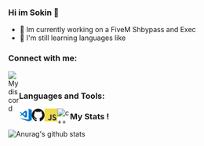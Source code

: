 
### Hi im Sokin 👋


- 📢 Im currently working on a FiveM Shbypass and Exec
- 🚀 I'm still learning languages like
### Connect with me:

[<img align="left" alt="My discord" width="22px" src="https://cdn.jsdelivr.net/npm/simple-icons@v3/icons/discord.svg" />][discord]

<br />

### Languages and Tools:

[<img align="left" alt="Visual Studio Code" width="26px" src="https://raw.githubusercontent.com/github/explore/80688e429a7d4ef2fca1e82350fe8e3517d3494d/topics/visual-studio-code/visual-studio-code.png" />][discord]
[<img align="left" alt="GitHub" width="26px" src="https://raw.githubusercontent.com/github/explore/78df643247d429f6cc873026c0622819ad797942/topics/github/github.png" />][discord]
[<img align="left" alt="JavaScript" width="26px" src="https://raw.githubusercontent.com/github/explore/80688e429a7d4ef2fca1e82350fe8e3517d3494d/topics/javascript/javascript.png" />][discord]
[<img align="left" alt="c++" width="26px" src="https://dev-sokin.xyz/github/cpp.png" />][discord]

### My Stats !


![Anurag's github stats](https://github-readme-stats.vercel.app/api?username=s00kin&count_private=true&show_icons=true?theme=buefy)
<br />



[discord]: https://discord.gg/TwahSEZG9M
[strona]: https://dev-sokin.xyz


<!--
**s00kin/s00kin** is a ✨ _special_ ✨ repository because its `README.md` (this file) appears on your GitHub profile.
